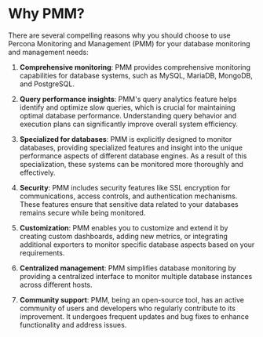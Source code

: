 # Why PMM?

There are several compelling reasons why you should choose to use Percona Monitoring and Management (PMM) for your database monitoring and management needs:

1. **Comprehensive monitoring**: PMM provides comprehensive monitoring capabilities for database systems, such as MySQL, MariaDB, MongoDB, and PostgreSQL.

2. **Query performance insights**: PMM's query analytics feature helps identify and optimize slow queries, which is crucial for maintaining optimal database performance. Understanding query behavior and execution plans can significantly improve overall system efficiency.

3. **Specialized for databases**: PMM is explicitly designed to monitor databases, providing specialized features and insight into the unique performance aspects of different database engines. As a result of this specialization, these systems can be monitored more thoroughly and effectively.

4. **Security**: PMM includes security features like SSL encryption for communications, access controls, and authentication mechanisms. These features ensure that sensitive data related to your databases remains secure while being monitored.

5. **Customization**: PMM enables you to customize and extend it by creating custom dashboards, adding new metrics, or integrating additional exporters to monitor specific database aspects based on your requirements.

6. **Centralized management**: PMM simplifies database monitoring by providing a centralized interface to monitor multiple database instances across different hosts.

7. **Community support**: PMM, being an open-source tool, has an active community of users and developers who regularly contribute to its improvement. It undergoes frequent updates and bug fixes to enhance functionality and address issues. 